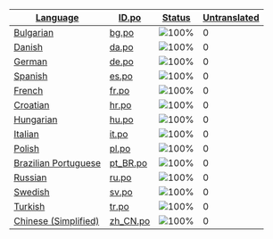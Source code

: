 <table>
  <thead>
    <tr>
      <th>
        <a href="#" id="language">Language</a>
      </th>
      <th>
        <a href="#" id="idpo">ID.po</a>
      </th>
      <th>
        <a href="#" id="status">Status</a>
      </th>
      <th>
        <a href="#" id="untranslated">Untranslated</a>
      </th>
    </tr>
  </thead>
  <tbody>
    <tr>
      <td class="language" data-value="Bulgarian">
        <a href="bg.md">Bulgarian</a>
      </td>
      <td class="idpo" data-value="bg">
        <a href="https://github.com/linuxmint/cinnamon-spices-applets/blob/master/AutostartPrograms%40spacy01/files/AutostartPrograms%40spacy01/po/bg.po">bg.po</a>
      </td>
      <td class="status" data-value="100">
        <img src="https://progress-bar.dev/100" alt="100%" />
      </td>
      <td class="untranslated" data-value="0">
        0
      </td>
    </tr>
    <tr>
      <td class="language" data-value="Danish">
        <a href="da.md">Danish</a>
      </td>
      <td class="idpo" data-value="da">
        <a href="https://github.com/linuxmint/cinnamon-spices-applets/blob/master/AutostartPrograms%40spacy01/files/AutostartPrograms%40spacy01/po/da.po">da.po</a>
      </td>
      <td class="status" data-value="100">
        <img src="https://progress-bar.dev/100" alt="100%" />
      </td>
      <td class="untranslated" data-value="0">
        0
      </td>
    </tr>
    <tr>
      <td class="language" data-value="German">
        <a href="de.md">German</a>
      </td>
      <td class="idpo" data-value="de">
        <a href="https://github.com/linuxmint/cinnamon-spices-applets/blob/master/AutostartPrograms%40spacy01/files/AutostartPrograms%40spacy01/po/de.po">de.po</a>
      </td>
      <td class="status" data-value="100">
        <img src="https://progress-bar.dev/100" alt="100%" />
      </td>
      <td class="untranslated" data-value="0">
        0
      </td>
    </tr>
    <tr>
      <td class="language" data-value="Spanish">
        <a href="es.md">Spanish</a>
      </td>
      <td class="idpo" data-value="es">
        <a href="https://github.com/linuxmint/cinnamon-spices-applets/blob/master/AutostartPrograms%40spacy01/files/AutostartPrograms%40spacy01/po/es.po">es.po</a>
      </td>
      <td class="status" data-value="100">
        <img src="https://progress-bar.dev/100" alt="100%" />
      </td>
      <td class="untranslated" data-value="0">
        0
      </td>
    </tr>
    <tr>
      <td class="language" data-value="French">
        <a href="fr.md">French</a>
      </td>
      <td class="idpo" data-value="fr">
        <a href="https://github.com/linuxmint/cinnamon-spices-applets/blob/master/AutostartPrograms%40spacy01/files/AutostartPrograms%40spacy01/po/fr.po">fr.po</a>
      </td>
      <td class="status" data-value="100">
        <img src="https://progress-bar.dev/100" alt="100%" />
      </td>
      <td class="untranslated" data-value="0">
        0
      </td>
    </tr>
    <tr>
      <td class="language" data-value="Croatian">
        <a href="hr.md">Croatian</a>
      </td>
      <td class="idpo" data-value="hr">
        <a href="https://github.com/linuxmint/cinnamon-spices-applets/blob/master/AutostartPrograms%40spacy01/files/AutostartPrograms%40spacy01/po/hr.po">hr.po</a>
      </td>
      <td class="status" data-value="100">
        <img src="https://progress-bar.dev/100" alt="100%" />
      </td>
      <td class="untranslated" data-value="0">
        0
      </td>
    </tr>
    <tr>
      <td class="language" data-value="Hungarian">
        <a href="hu.md">Hungarian</a>
      </td>
      <td class="idpo" data-value="hu">
        <a href="https://github.com/linuxmint/cinnamon-spices-applets/blob/master/AutostartPrograms%40spacy01/files/AutostartPrograms%40spacy01/po/hu.po">hu.po</a>
      </td>
      <td class="status" data-value="100">
        <img src="https://progress-bar.dev/100" alt="100%" />
      </td>
      <td class="untranslated" data-value="0">
        0
      </td>
    </tr>
    <tr>
      <td class="language" data-value="Italian">
        <a href="it.md">Italian</a>
      </td>
      <td class="idpo" data-value="it">
        <a href="https://github.com/linuxmint/cinnamon-spices-applets/blob/master/AutostartPrograms%40spacy01/files/AutostartPrograms%40spacy01/po/it.po">it.po</a>
      </td>
      <td class="status" data-value="100">
        <img src="https://progress-bar.dev/100" alt="100%" />
      </td>
      <td class="untranslated" data-value="0">
        0
      </td>
    </tr>
    <tr>
      <td class="language" data-value="Polish">
        <a href="pl.md">Polish</a>
      </td>
      <td class="idpo" data-value="pl">
        <a href="https://github.com/linuxmint/cinnamon-spices-applets/blob/master/AutostartPrograms%40spacy01/files/AutostartPrograms%40spacy01/po/pl.po">pl.po</a>
      </td>
      <td class="status" data-value="100">
        <img src="https://progress-bar.dev/100" alt="100%" />
      </td>
      <td class="untranslated" data-value="0">
        0
      </td>
    </tr>
    <tr>
      <td class="language" data-value="Brazilian Portuguese">
        <a href="pt_BR.md">Brazilian Portuguese</a>
      </td>
      <td class="idpo" data-value="pt_BR">
        <a href="https://github.com/linuxmint/cinnamon-spices-applets/blob/master/AutostartPrograms%40spacy01/files/AutostartPrograms%40spacy01/po/pt_BR.po">pt_BR.po</a>
      </td>
      <td class="status" data-value="100">
        <img src="https://progress-bar.dev/100" alt="100%" />
      </td>
      <td class="untranslated" data-value="0">
        0
      </td>
    </tr>
    <tr>
      <td class="language" data-value="Russian">
        <a href="ru.md">Russian</a>
      </td>
      <td class="idpo" data-value="ru">
        <a href="https://github.com/linuxmint/cinnamon-spices-applets/blob/master/AutostartPrograms%40spacy01/files/AutostartPrograms%40spacy01/po/ru.po">ru.po</a>
      </td>
      <td class="status" data-value="100">
        <img src="https://progress-bar.dev/100" alt="100%" />
      </td>
      <td class="untranslated" data-value="0">
        0
      </td>
    </tr>
    <tr>
      <td class="language" data-value="Swedish">
        <a href="sv.md">Swedish</a>
      </td>
      <td class="idpo" data-value="sv">
        <a href="https://github.com/linuxmint/cinnamon-spices-applets/blob/master/AutostartPrograms%40spacy01/files/AutostartPrograms%40spacy01/po/sv.po">sv.po</a>
      </td>
      <td class="status" data-value="100">
        <img src="https://progress-bar.dev/100" alt="100%" />
      </td>
      <td class="untranslated" data-value="0">
        0
      </td>
    </tr>
    <tr>
      <td class="language" data-value="Turkish">
        <a href="tr.md">Turkish</a>
      </td>
      <td class="idpo" data-value="tr">
        <a href="https://github.com/linuxmint/cinnamon-spices-applets/blob/master/AutostartPrograms%40spacy01/files/AutostartPrograms%40spacy01/po/tr.po">tr.po</a>
      </td>
      <td class="status" data-value="100">
        <img src="https://progress-bar.dev/100" alt="100%" />
      </td>
      <td class="untranslated" data-value="0">
        0
      </td>
    </tr>
    <tr>
      <td class="language" data-value="Chinese (Simplified)">
        <a href="zh_CN.md">Chinese (Simplified)</a>
      </td>
      <td class="idpo" data-value="zh_CN">
        <a href="https://github.com/linuxmint/cinnamon-spices-applets/blob/master/AutostartPrograms%40spacy01/files/AutostartPrograms%40spacy01/po/zh_CN.po">zh_CN.po</a>
      </td>
      <td class="status" data-value="100">
        <img src="https://progress-bar.dev/100" alt="100%" />
      </td>
      <td class="untranslated" data-value="0">
        0
      </td>
    </tr>
  </tbody>
</table>

